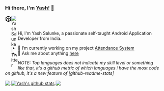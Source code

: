 

<!--
**yashsalunke/yashsalunke** is a ✨ _special_ ✨ repository because its `README.md` (this file) appears on your GitHub profile.

Here are some ideas to get you started:

- 🔭 I’m currently working on ...
- 🌱 I’m currently learning ...
- 👯 I’m looking to collaborate on ...
- 🤔 I’m looking for help with ...
- 💬 Ask me about ...
- 📫 How to reach me: ...
- 😄 Pronouns: ...
- ⚡ Fun fact: ...
-->




### Hi there, I'm [Yash!](https://yashsalunke.github.io) 👋

<a href="https://github.com/yashsalunke">
  <img align="left" alt="Yash Salunke" width="20px" src="https://raw.githubusercontent.com/anuraghazra/anuraghazra/master/assets/codesandbox.svg" />
</a>
<a href="https://twitter.com/yash_salunke_">
  <img align="left" alt="Yash Salunke | Twitter" width="21px" src="https://raw.githubusercontent.com/anuraghazra/anuraghazra/master/assets/twitter.svg" />
</a>

<br />
<br />

Hi, I'm Yash Salunke, a passionate self-taught Android Application Developer from India.

- 🔭 I’m currently working on my project [Attendance System](https://github.com/yashsalunke/AttendanceSystem)
- 💬 Ask me about anything [here](https://github.com/yashsalunke/yashsalunke/issues)

<!--
  if you have forked this to use on your profile, 
  Change the `github-readme-stats.anuraghazra1.vercel.app` to `github-readme-stats.vercel.app` -->


<!-- Change the `github-readme-stats.anuraghazra1.vercel.app` to `github-readme-stats.vercel.app`  -->

*NOTE: Top languages does not indicate my skill level or something like that, it's a github metric of which languages i have the most code on github, it's a new feature of [github-readme-stats]*

<a href="">
  <!-- Change the `github-readme-stats.anuraghazra1.vercel.app` to `github-readme-stats.vercel.app`  -->
  <img align="center" src="https://github-readme-stats.vercel.app/api/top-langs/?username=yashsalunke&theme=radical&show_icons=true&hide=glsl,python"/>
</a>
<a href="">
  <img align="center" src="https://github-readme-stats.vercel.app/api?username=yashsalunke&show_icons=true&theme=radical&line_height=27&v=5" alt="Yash's github stats" />
</a>

<a href="">
  <!-- Change the `github-readme-stats.anuraghazra1.vercel.app` to `github-readme-stats.vercel.app`  -->
  <img align="center" src="https://github-readme-stats.vercel.app/api/pin/?username=yashsalunke&repo=yashsalunke.github.io&theme=radical" />
</a>

